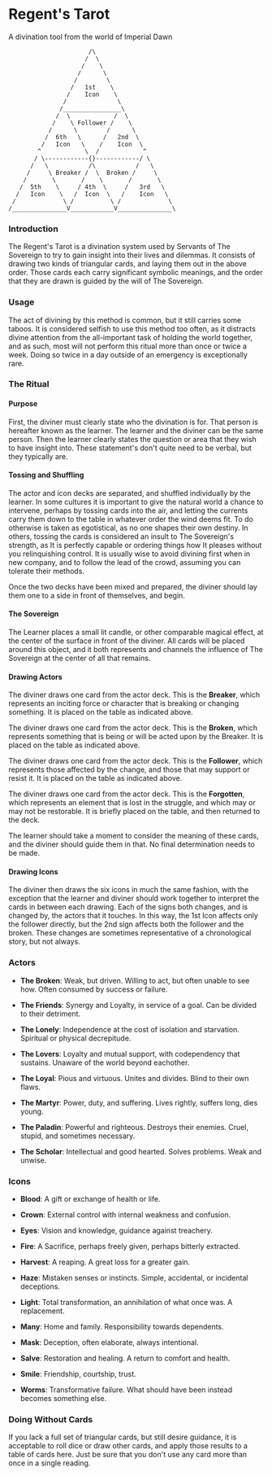 # Regent's Tarot
A divination tool from the world of Imperial Dawn


```
                      /\
                     /  \
                    /    \
                   /      \
                  /        \
                 /   1st    \
                /    Icon    \
               /              \
              /________________\
             /  \            /  \
            /    \ Follower /    \
           /      \        /      \
          /  6th   \      /   2nd  \
         /   Icon   \    /    Icon  \
        ^            \  /            ^
       / \------------{}------------/ \
      /   \           /\           /   \
     /     \ Breaker /  \  Broken /     \
    /       \       /    \       /       \
   /  5th    \     / 4th  \     /   3rd   \
  /   Icon    \   /  Icon  \   /    Icon   \
 /             \ /          \ /             \
/_______________V____________V_______________\
```


### Introduction
The Regent's Tarot is a divination system used by Servants of The Sovereign to try to gain insight into their lives and dilemmas. It consists of drawing two kinds of triangular cards, and laying them out in the above order. Those cards each carry significant symbolic meanings, and the order that they are drawn is guided by the will of The Sovereign.

### Usage
The act of divining by this method is common, but it still carries some taboos. It is considered selfish to use this method too often, as it distracts divine attention from the all-important task of holding the world together, and as such, most will not perform this ritual more than once or twice a week. Doing so twice in a day outside of an emergency is exceptionally rare.

### The Ritual
#### Purpose

First, the diviner must clearly state who the divination is for. That person is hereafter known as the learner. The learner and the diviner can be the same person. Then the learner clearly states the question or area that they wish to have insight into. These statement's don't quite need to be verbal, but they typically are.

#### Tossing and Shuffling

The actor and icon decks are separated, and shuffled individually by the learner. In some cultures it is important to give the natural world a chance to intervene, perhaps by tossing cards into the air, and letting the currents carry them down to the table in whatever order the wind deems fit. To do otherwise is taken as egotistical, as no one shapes their own destiny. In others, tossing the cards is considered an insult to The Sovereign's strength, as It is perfectly capable or ordering things how It pleases without you relinquishing control. It is usually wise to avoid divining first when in new company, and to follow the lead of the crowd, assuming you can tolerate their methods.

Once the two decks have been mixed and prepared, the diviner should lay them one to a side in front of themselves, and begin.

#### The Sovereign

The Learner places a small lit candle, or other comparable magical effect, at the center of the surface in front of the diviner. All cards will be placed around this object, and it both represents and channels the influence of The Sovereign at the center of all that remains.

#### Drawing Actors

The diviner draws one card from the actor deck. This is the **Breaker**, which represents an inciting force or character that is breaking or changing something. It is placed on the table as indicated above.

The diviner draws one card from the actor deck. This is the **Broken**, which represents something that is being or will be acted upon by the Breaker. It is placed on the table as indicated above.

The diviner draws one card from the actor deck. This is the **Follower**, which represents those affected by the change, and those that may support or resist it. It is placed on the table as indicated above.

The diviner draws one card from the actor deck. This is the **Forgotten**, which represents an element that is lost in the struggle, and which may or may not be restorable. It is briefly placed on the table, and then returned to the deck.

The learner should take a moment to consider the meaning of these cards, and the diviner should guide them in that. No final determination needs to be made.

#### Drawing Icons
The diviner then draws the six icons in much the same fashion, with the exception that the learner and diviner should work together to interpret the cards in between each drawing. Each of the signs both changes, and is changed by, the actors that it touches. In this way, the 1st Icon affects only the follower directly, but the 2nd sign affects both the follower and the broken. These changes are sometimes representative of a chronological story, but not always.

### Actors
- **The Broken**: Weak, but driven. Willing to act, but often unable to see how. Often consumed by success or failure.

- **The Friends**: Synergy and Loyalty, in service of a goal. Can be divided to their detriment.

- **The Lonely**: Independence at the cost of isolation and starvation. Spiritual or physical decrepitude.

- **The Lovers**: Loyalty and mutual support, with codependency that sustains. Unaware of the world beyond eachother.

- **The Loyal**: Pious and virtuous. Unites and divides. Blind to their own flaws.

- **The Martyr**: Power, duty, and suffering. Lives rightly, suffers long, dies young.

- **The Paladin**: Powerful and righteous. Destroys their enemies. Cruel, stupid, and sometimes necessary.

- **The Scholar**: Intellectual and good hearted. Solves problems. Weak and unwise.

### Icons

- **Blood**: A gift or exchange of health or life.

- **Crown**: External control with internal weakness and confusion.

- **Eyes**: Vision and knowledge, guidance against treachery.

- **Fire**: A Sacrifice, perhaps freely given, perhaps bitterly extracted.

- **Harvest**: A reaping. A great loss for a greater gain.

- **Haze**: Mistaken senses or instincts. Simple, accidental, or incidental deceptions.

- **Light**: Total transformation, an annihilation of what once was. A replacement.

- **Many**: Home and family. Responsibility towards dependents.

- **Mask**: Deception, often elaborate, always intentional. 

- **Salve**: Restoration and healing. A return to comfort and health.

- **Smile**: Friendship, courtship, trust.

- **Worms**: Transformative failure. What should have been instead becomes something else.

### Doing Without Cards
If you lack a full set of triangular cards, but still desire guidance, it is acceptable to roll dice or draw other cards, and apply those results to a table of cards here. Just be sure that you don't use any card more than once in a single reading.
